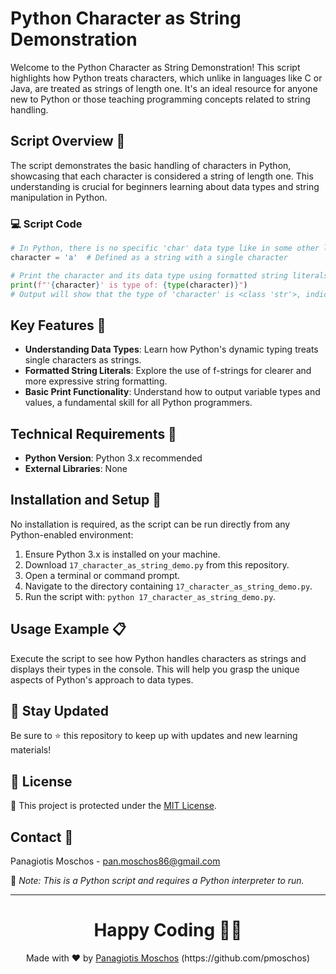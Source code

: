 # Python Character as String Demonstration

Welcome to the Python Character as String Demonstration! This script highlights how Python treats characters, which unlike in languages like C or Java, are treated as strings of length one. It's an ideal resource for anyone new to Python or those teaching programming concepts related to string handling.

## Script Overview 📘

The script demonstrates the basic handling of characters in Python, showcasing that each character is considered a string of length one. This understanding is crucial for beginners learning about data types and string manipulation in Python.

### :computer: Script Code

```python
# In Python, there is no specific 'char' data type like in some other languages; every character is treated as a string of length one.
character = 'a'  # Defined as a string with a single character

# Print the character and its data type using formatted string literals (f-strings)
print(f"'{character}' is type of: {type(character)}")
# Output will show that the type of 'character' is <class 'str'>, indicating it's a string
```

## Key Features 🌟

- **Understanding Data Types**: Learn how Python's dynamic typing treats single characters as strings.
- **Formatted String Literals**: Explore the use of f-strings for clearer and more expressive string formatting.
- **Basic Print Functionality**: Understand how to output variable types and values, a fundamental skill for all Python programmers.

## Technical Requirements 🔧

- **Python Version**: Python 3.x recommended
- **External Libraries**: None

## Installation and Setup 🚀

No installation is required, as the script can be run directly from any Python-enabled environment:
1. Ensure Python 3.x is installed on your machine.
2. Download `17_character_as_string_demo.py` from this repository.
3. Open a terminal or command prompt.
4. Navigate to the directory containing `17_character_as_string_demo.py`.
5. Run the script with: `python 17_character_as_string_demo.py`.

## Usage Example 📋

Execute the script to see how Python handles characters as strings and displays their types in the console. This will help you grasp the unique aspects of Python's approach to data types.

## 📢 Stay Updated
Be sure to ⭐ this repository to keep up with updates and new learning materials!

## 📄 License
🔐 This project is protected under the [MIT License](https://mit-license.org/).

## Contact 📧
Panagiotis Moschos - pan.moschos86@gmail.com

🔗 *Note: This is a Python script and requires a Python interpreter to run.*

---
<h1 align=center>Happy Coding 👨‍💻 </h1>

<p align="center">
  Made with ❤️ by 
  <a href="https://www.linkedin.com/in/panagiotis-moschos" target="_blank">
  Panagiotis Moschos</a> (https://github.com/pmoschos)
</p>